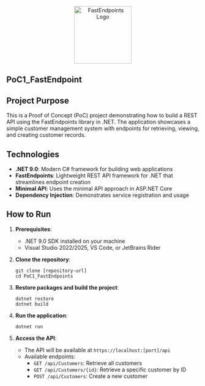 <p align="center">
  <img src="https://raw.githubusercontent.com/FastEndpoints/FastEndpoints/main/logo.svg" height="150px" alt="FastEndpoints Logo">
</p>

## PoC1_FastEndpoint

## Project Purpose
This is a Proof of Concept (PoC) project demonstrating how to build a REST API using the FastEndpoints library in .NET. The application showcases a simple customer management system with endpoints for retrieving, viewing, and creating customer records.

## Technologies
- **.NET 9.0**: Modern C# framework for building web applications
- **FastEndpoints**: Lightweight REST API framework for .NET that streamlines endpoint creation
- **Minimal API**: Uses the minimal API approach in ASP.NET Core
- **Dependency Injection**: Demonstrates service registration and usage

## How to Run
1. **Prerequisites**:
   - .NET 9.0 SDK installed on your machine
   - Visual Studio 2022/2025, VS Code, or JetBrains Rider

2. **Clone the repository**:
   ```
   git clone [repository-url]
   cd PoC1_FastEndpoints
   ```

3. **Restore packages and build the project**:
   ```
   dotnet restore
   dotnet build
   ```

4. **Run the application**:
   ```
   dotnet run
   ```

5. **Access the API**:
   - The API will be available at `https://localhost:[port]/api`
   - Available endpoints:
     - `GET /api/Customers`: Retrieve all customers
     - `GET /api/Customers/{id}`: Retrieve a specific customer by ID
     - `POST /api/Customers`: Create a new customer
